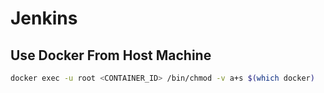 # Jenkins

## Use Docker From Host Machine

```bash
docker exec -u root <CONTAINER_ID> /bin/chmod -v a+s $(which docker)
```
